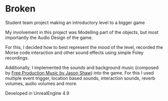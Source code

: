 # Broken
Student team project making an introductory level to a bigger game

My involvement in this project was Modelling part of the objects, but most importantly the Audio Design of the game. 

For this, I decided how to best represent the mood of the level, recorded the Morse code interaction and other sound effects using simple Foley recordings. 

Additionally, I implemented the sounds and background music (composed by [Free Production Music by Jason Shaw](http://www.audionautix.com/ "Free Production Music by Jason Shaw")) into the game. 
For this I used multiple event trigger, location based sounds, interaction sounds, reverb volumes, audio volumes and more.

Developed in UnrealEngine 4.9
